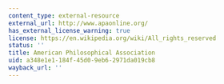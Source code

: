 ```yaml
---
content_type: external-resource
external_url: http://www.apaonline.org/
has_external_license_warning: true
license: https://en.wikipedia.org/wiki/All_rights_reserved
status: ''
title: American Philosophical Association
uid: a348e1e1-184f-45d0-9eb6-2971da019cb8
wayback_url: ''
---
```

